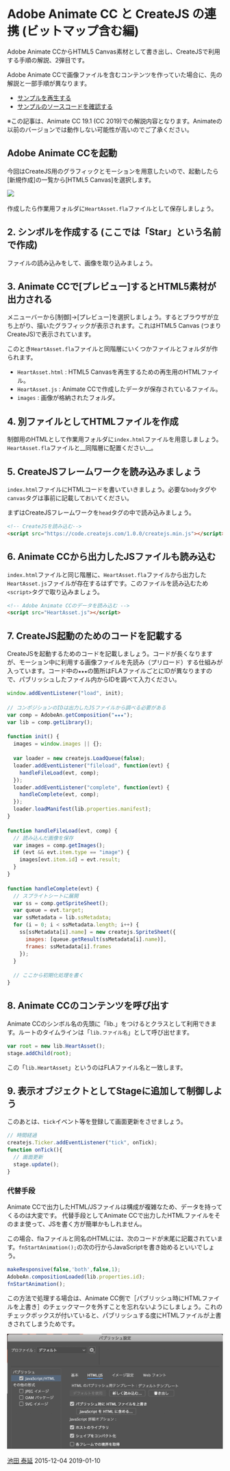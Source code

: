 # Adobe Animate CC と CreateJS の連携 (ビットマップ含む編)


Adobe Animate CCからHTML5 Canvas素材として書き出し、CreateJSで利用する手順の解説、2弾目です。

Adobe Animate CCで画像ファイルを含むコンテンツを作っていた場合に、先の解説と一部手順が異なります。


- [サンプルを再生する](https://ics-creative.github.io/tutorial-createjs/samples/createjs-toolkit-bitmaps/index.html)
- [サンプルのソースコードを確認する](../samples/createjs-toolkit-bitmaps/)


※この記事は、Animate CC 19.1 (CC 2019)での解説内容となります。Animateの以前のバージョンでは動作しない可能性が高いのでご了承ください。

## Adobe Animate CCを起動

今回はCreateJS用のグラフィックとモーションを用意したいので、起動したら[新規作成]の一覧から[HTML5 Canvas]を選択します。

![](../imgs/adobe_animate_startup.png)

作成したら作業用フォルダに`HeartAsset.fla`ファイルとして保存しましょう。

## 2. シンボルを作成する (ここでは「Star」という名前で作成)

ファイルの読み込みをして、画像を取り込みましょう。


## 3. Animate CCで[プレビュー]するとHTML5素材が出力される

メニューバーから[制御]→[プレビュー]を選択しましょう。するとブラウザが立ち上がり、描いたグラフィックが表示されます。これはHTML5 Canvas (つまりCreateJS)で表示されています。

このとき`HeartAsset.fla`ファイルと同階層にいくつかファイルとフォルダが作られます。

- `HeartAsset.html` : HTML5 Canvasを再生するための再生用のHTMLファイル。
- `HeartAsset.js` : Animate CCで作成したデータが保存されているファイル。
- `images` : 画像が格納されたフォルダ。

## 4. 別ファイルとしてHTMLファイルを作成

制御用のHTMLとして作業用フォルダに`index.html`ファイルを用意しましょう。`HeartAsset.fla`ファイルと__同階層に配置ください__。



## 5. CreateJSフレームワークを読み込みましょう

`index.html`ファイルにHTMLコードを書いていきましょう。必要な`body`タグや`canvas`タグは事前に記載しておいてください。

まずはCreateJSフレームワークを`head`タグの中で読み込みましょう。

```html
<!-- CreateJSを読み込む-->
<script src="https://code.createjs.com/1.0.0/createjs.min.js"></script>
```


## 6. Animate CCから出力したJSファイルも読み込む

`index.html`ファイルと同じ階層に、`HeartAsset.fla`ファイルから出力した`HeartAsset.js`ファイルが存在するはずです。このファイルを読み込むため`<script>`タグで取り込みましょう。

```html
<!-- Adobe Animate CCのデータを読み込む -->
<script src="HeartAsset.js"></script>
```

## 7. CreateJS起動のためのコードを記載する


CreateJSを起動するためのコードを記載しましょう。コードが長くなりますが、モーション中に利用する画像ファイルを先読み（プリロード）する仕組みが入っています。コード中の`★★★`の箇所はFLAファイルごとにIDが異なりますので、パブリッシュしたファイル内からIDを調べて入力ください。


```js
window.addEventListener("load", init);

// コンポジションのIDは出力したJSファイルから調べる必要がある
var comp = AdobeAn.getComposition("★★★");
var lib = comp.getLibrary();

function init() {
  images = window.images || {};

  var loader = new createjs.LoadQueue(false);
  loader.addEventListener("fileload", function(evt) {
    handleFileLoad(evt, comp);
  });
  loader.addEventListener("complete", function(evt) {
    handleComplete(evt, comp);
  });
  loader.loadManifest(lib.properties.manifest);
}

function handleFileLoad(evt, comp) {
  // 読み込んだ画像を保存
  var images = comp.getImages();
  if (evt && evt.item.type == "image") {
    images[evt.item.id] = evt.result;
  }
}

function handleComplete(evt) {
  // スプライトシートに展開
  var ss = comp.getSpriteSheet();
  var queue = evt.target;
  var ssMetadata = lib.ssMetadata;
  for (i = 0; i < ssMetadata.length; i++) {
    ss[ssMetadata[i].name] = new createjs.SpriteSheet({
      images: [queue.getResult(ssMetadata[i].name)],
      frames: ssMetadata[i].frames
    });
  }

  // ここから初期化処理を書く
}
```

## 8. Animate CCのコンテンツを呼び出す

Animate CCのシンボル名の先頭に「lib.」をつけるとクラスとして利用できます。ルートのタイムラインは「`lib.ファイル名`」として呼び出せます。

```js
var root = new lib.HeartAsset();
stage.addChild(root);
```

この「`lib.HeartAsset`」というのはFLAファイル名と一致します。

## 9. 表示オブジェクトとしてStageに追加して制御しよう


このあとは、`tick`イベント等を登録して画面更新をさせましょう。

```js
// 時間経過
createjs.Ticker.addEventListener("tick", onTick);
function onTick(){
  // 画面更新
  stage.update();
}
```


### 代替手段

Animate CCで出力したHTML/JSファイルは構成が複雑なため、データを持ってくるのは大変です。
代替手段としてAnimate CCで出力したHTMLファイルをそのまま使って、JSを書く方が簡単かもしれません。

この場合、flaファイルと同名のHTMLには、次のコードが末尾に記載されています。`fnStartAnimation();`の次の行からJavaScriptを書き始めるといいでしょう。

```js
makeResponsive(false,'both',false,1);	
AdobeAn.compositionLoaded(lib.properties.id);
fnStartAnimation();
```

この方法で処理する場合は、Animate CC側で［パブリッシュ時にHTMLファイルを上書き］のチェックマークを外すことを忘れないようにしましょう。これのチェックボックスが付いていると、パブリッシュする度にHTMLファイルが上書きされてしまうためです。

![](../imgs/adobe_animate_basic/publish_html.png)



<article-author>[池田 泰延](https://twitter.com/clockmaker)</article-author>
<article-date-published>2015-12-04</article-date-published>
<article-date-modified>2019-01-10</article-date-modified>
